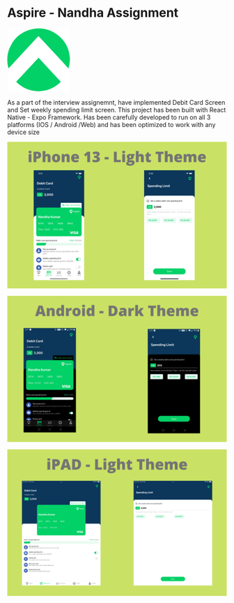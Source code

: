 # Aspire - Nandha Assignment
![alt text](https://github.com/nandhamkumar/aspire-nandha/blob/master/assets/images/icon.png?raw=true)
  
  As a part of the interview assignemnt, have implemented Debit Card Screen and Set weekly spending limit screen.
  This project has been built with React Native - Expo Framework. Has been carefully developed to run on all 3 platforms (IOS / Android /Web) and has been optimized to work with any device size
  
  ![alt text](https://github.com/nandhamkumar/aspire-nandha/blob/master/screenshots/1.png?raw=true)

  ![alt text](https://github.com/nandhamkumar/aspire-nandha/blob/master/screenshots/2.png?raw=true)

  ![alt text](https://github.com/nandhamkumar/aspire-nandha/blob/master/screenshots/3.png?raw=true)